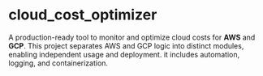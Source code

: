 # cloud_cost_optimizer
A production-ready tool to monitor and optimize cloud costs for **AWS** and **GCP**. This project separates AWS and GCP logic into distinct modules, enabling independent usage and deployment. it includes automation, logging, and containerization.
